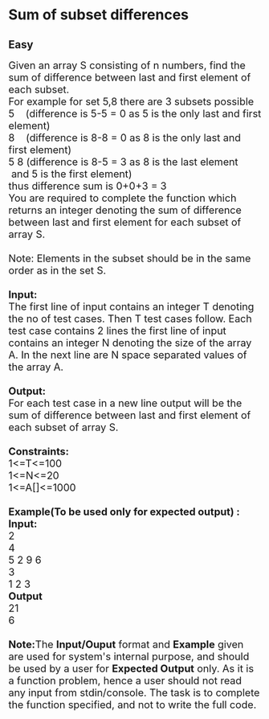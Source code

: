 # Sum of subset differences
## Easy 
<div class="problem-statement">
                <p></p><p><span style="font-size:20px">Given an array S consisting of n numbers, find the sum of difference between last and first element of each subset.<br>
For example for set 5,8 there are 3 subsets possible<br>
5 &nbsp; &nbsp;(difference is 5-5 = 0 as 5 is the only last and first element)<br>
8 &nbsp; &nbsp;(difference is 8-8 = 0 as 8&nbsp;is the only last and first element)<br>
5 8 (difference is 8-5 = 3 as 8&nbsp;is the last element &nbsp;and 5 is the first element)<br>
thus difference sum is 0+0+3 = 3<br>
You are required to complete the function which returns an integer denoting the sum of difference between last and first element for each subset of array S.<br>
<br>
Note:&nbsp;Elements in the subset should be in the same order as in the set S.<br>
<br>
<strong>Input:</strong><br>
The first line of input contains an integer T denoting the no of test cases. Then T test cases follow. Each test case contains 2 lines the first line of input contains an integer N denoting the size of the array A. In the next line are N space separated values of the array A.<br>
<br>
<strong>Output:</strong><br>
For each test case in a new line output will be the sum of difference between last and first element of each subset of array S.<br>
<br>
<strong>Constraints:</strong><br>
1&lt;=T&lt;=100<br>
1&lt;=N&lt;=20<br>
1&lt;=A[]&lt;=1000<br>
<br>
<strong>Example(To be used only for expected output) :<br>
Input:</strong><br>
2<br>
4<br>
5 2 9 6<br>
3<br>
1 2 3&nbsp;<br>
<strong>Output</strong><br>
21<br>
6<br>
<br>
<strong>Note:</strong>The <strong>Input/Ouput</strong> format and <strong>Example</strong> given are used for system's internal purpose, and should be used by a user for <strong>Expected Output</strong> only. As it is a function problem, hence a user should not read any input from stdin/console. The task is to complete the function specified, and not to write the full code.</span></p>
 <p></p>
            </div>